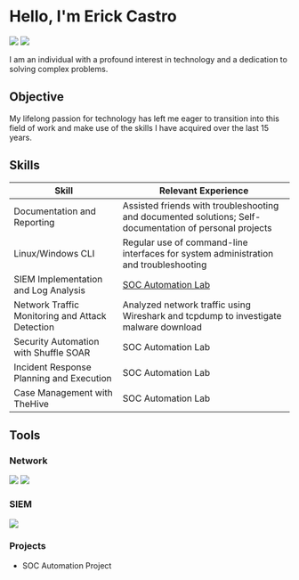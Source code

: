 # Hello, I'm Erick Castro
<a href="linkedin.com/in/erick-castro-1183a62a2"><img src="https://img.shields.io/badge/-LinkedIn-0072b1?&style=for-the-badge&logo=linkedin&logoColor=white" /></a>
 <a href="https://www.credly.com/badges/1d637c22-9474-432b-a01a-d9330a4a4277/public_url" target="_blank">
      <img src="https://img.shields.io/badge/CompTIA-Security%2B-red?style=for-the-badge&logo=comptia&logoColor=white" />
    </a>

I am an individual with a profound interest in technology and a dedication to solving complex problems.

## Objective

My lifelong passion for technology has left me eager to transition into this field of work and make use of the skills I have acquired over the last 15 years.

## Skills

| Skill                                         | Relevant Experience         |
|-----------------------------------------------|----------------------------|
| Documentation and Reporting                   | Assisted friends with troubleshooting and documented solutions; Self-documentation of personal projects|
| Linux/Windows CLI                             | Regular use of command-line interfaces for system administration and troubleshooting|
| SIEM Implementation and Log Analysis          | [SOC Automation Lab](https://github.com/Castro-Erick/SIEM-Install)|
| Network Traffic Monitoring and Attack Detection | Analyzed network traffic using Wireshark and tcpdump to investigate malware download|
| Security Automation with Shuffle SOAR         | SOC Automation Lab|
| Incident Response Planning and Execution      | SOC Automation Lab|
| Case Management with TheHive                  | SOC Automation Lab|

## Tools


### Network
<div>
    <img src="https://img.shields.io/badge/-Wireshark-1679A7?&style=for-the-badge&logo=Wireshark&logoColor=white" />
    <img src="https://img.shields.io/badge/-tcpdump-lightgrey?style=for-the-badge&logo=linux&logoColor=white" />
</div>


### SIEM
<div>
    <img src="https://img.shields.io/badge/-Wazuh-blue?style=for-the-badge&logo=wazuh&logoColor=white" />
</div>


### Projects
- SOC Automation Project

